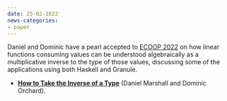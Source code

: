 ```yaml
---
date: 25-02-2022
news-categories:
- paper
---
```


Daniel and Dominic have a pearl accepted to [ECOOP 2022](https://2022.ecoop.org) on how linear functions consuming values can be understood algebraically as a multiplicative inverse to the type of those values, discussing some of the applications using both Haskell and Granule.

- [__How to Take the Inverse of a Type__](http://granule-project.github.io/papers/ecoop22-paper.pdf) (Daniel Marshall and Dominic Orchard).
